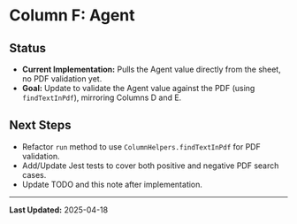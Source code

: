 # Column F: Agent

## Status
- **Current Implementation:** Pulls the Agent value directly from the sheet, no PDF validation yet.
- **Goal:** Update to validate the Agent value against the PDF (using `findTextInPdf`), mirroring Columns D and E.

## Next Steps
- Refactor `run` method to use `ColumnHelpers.findTextInPdf` for PDF validation.
- Add/Update Jest tests to cover both positive and negative PDF search cases.
- Update TODO and this note after implementation.

---
**Last Updated:** 2025-04-18

